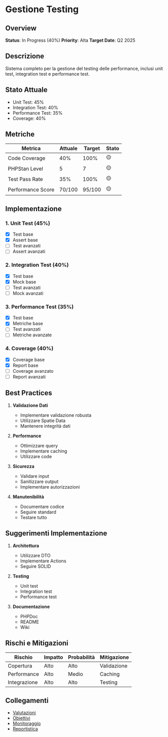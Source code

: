 # Gestione Testing

## Overview
**Status**: In Progress (40%)
**Priority**: Alta
**Target Date**: Q2 2025

## Descrizione
Sistema completo per la gestione del testing delle performance, inclusi unit test, integration test e performance test.

## Stato Attuale
- Unit Test: 45%
- Integration Test: 40%
- Performance Test: 35%
- Coverage: 40%

## Metriche
| Metrica | Attuale | Target | Stato |
|---------|----------|---------|--------|
| Code Coverage | 40% | 100% | 🟡 |
| PHPStan Level | 5 | 7 | 🟡 |
| Test Pass Rate | 35% | 100% | 🟡 |
| Performance Score | 70/100 | 95/100 | 🟡 |

## Implementazione
### 1. Unit Test (45%)
- [x] Test base
- [x] Assert base
- [ ] Test avanzati
- [ ] Assert avanzati

### 2. Integration Test (40%)
- [x] Test base
- [x] Mock base
- [ ] Test avanzati
- [ ] Mock avanzati

### 3. Performance Test (35%)
- [x] Test base
- [x] Metriche base
- [ ] Test avanzati
- [ ] Metriche avanzate

### 4. Coverage (40%)
- [x] Coverage base
- [x] Report base
- [ ] Coverage avanzato
- [ ] Report avanzati

## Best Practices
1. **Validazione Dati**
   - Implementare validazione robusta
   - Utilizzare Spatie Data
   - Mantenere integrità dati

2. **Performance**
   - Ottimizzare query
   - Implementare caching
   - Utilizzare code

3. **Sicurezza**
   - Validare input
   - Sanitizzare output
   - Implementare autorizzazioni

4. **Manutenibilità**
   - Documentare codice
   - Seguire standard
   - Testare tutto

## Suggerimenti Implementazione
1. **Architettura**
   - Utilizzare DTO
   - Implementare Actions
   - Seguire SOLID

2. **Testing**
   - Unit test
   - Integration test
   - Performance test

3. **Documentazione**
   - PHPDoc
   - README
   - Wiki

## Rischi e Mitigazioni
| Rischio | Impatto | Probabilità | Mitigazione |
|---------|----------|-------------|-------------|
| Copertura | Alto | Alto | Validazione |
| Performance | Alto | Medio | Caching |
| Integrazione | Alto | Alto | Testing |

## Collegamenti
- [Valutazioni](../valutazioni.md)
- [Obiettivi](../obiettivi.md)
- [Monitoraggio](../monitoraggio.md)
- [Reportistica](../reportistica.md) 